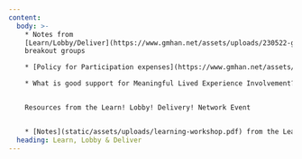```yaml
---
content:
  body: >-
    * Notes from
    [Learn/Lobby/Deliver](https://www.gmhan.net/assets/uploads/230522-gmhan-meeting-task-group-discussion-notes-updated-.docx)
    breakout groups

    * [Policy for Participation expenses](https://www.gmhan.net/assets/uploads/gmhan-task-group-expenses-policy.pdf) for anyone participating in the task groups who is 'unwaged'

    * What is good support for Meaningful Lived Experience Involvement?- [Learning through Poetry](/assets/uploads/all-poems.pdf)


    Resources from the Learn! Lobby! Delivery! Network Event


    * [N﻿otes](static/assets/uploads/learning-workshop.pdf) from the Learning group workshop
  heading: Learn, Lobby & Deliver
---
```

